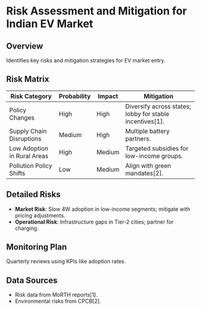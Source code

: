 

# Risk Assessment and Mitigation for Indian EV Market

## Overview
Identifies key risks and mitigation strategies for EV market entry.

## Risk Matrix
| Risk Category | Probability | Impact | Mitigation |
|---------------|-------------|--------|------------|
| Policy Changes | High | High | Diversify across states; lobby for stable incentives[1]. |
| Supply Chain Disruptions | Medium | High | Multiple battery partners. |
| Low Adoption in Rural Areas | High | Medium | Targeted subsidies for low-income groups. |
| Pollution Policy Shifts | Low | Medium | Align with green mandates[2]. |

## Detailed Risks
- **Market Risk**: Slow 4W adoption in low-income segments; mitigate with pricing adjustments.
- **Operational Risk**: Infrastructure gaps in Tier-2 cities; partner for charging.

## Monitoring Plan
Quarterly reviews using KPIs like adoption rates.

## Data Sources
- Risk data from MoRTH reports[1].
- Environmental risks from CPCB[2].
